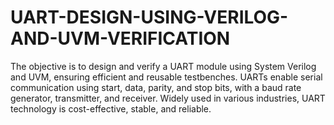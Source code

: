 # UART-DESIGN-USING-VERILOG-AND-UVM-VERIFICATION
The objective is to design and verify a UART module using System Verilog and UVM, ensuring  efficient and reusable testbenches.
UARTs enable serial communication using start, data, parity, and stop bits, with a baud rate generator, transmitter, and receiver. Widely used in various industries, UART technology is cost-effective, stable, and reliable.
